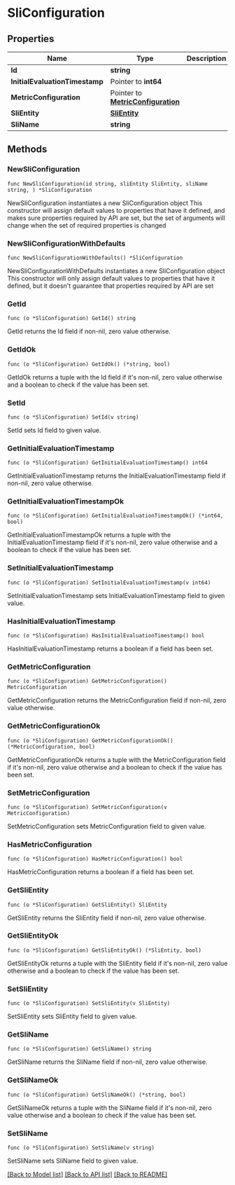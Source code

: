 # SliConfiguration

## Properties

Name | Type | Description | Notes
------------ | ------------- | ------------- | -------------
**Id** | **string** |  | 
**InitialEvaluationTimestamp** | Pointer to **int64** |  | [optional] 
**MetricConfiguration** | Pointer to [**MetricConfiguration**](MetricConfiguration.md) |  | [optional] 
**SliEntity** | [**SliEntity**](SliEntity.md) |  | 
**SliName** | **string** |  | 

## Methods

### NewSliConfiguration

`func NewSliConfiguration(id string, sliEntity SliEntity, sliName string, ) *SliConfiguration`

NewSliConfiguration instantiates a new SliConfiguration object
This constructor will assign default values to properties that have it defined,
and makes sure properties required by API are set, but the set of arguments
will change when the set of required properties is changed

### NewSliConfigurationWithDefaults

`func NewSliConfigurationWithDefaults() *SliConfiguration`

NewSliConfigurationWithDefaults instantiates a new SliConfiguration object
This constructor will only assign default values to properties that have it defined,
but it doesn't guarantee that properties required by API are set

### GetId

`func (o *SliConfiguration) GetId() string`

GetId returns the Id field if non-nil, zero value otherwise.

### GetIdOk

`func (o *SliConfiguration) GetIdOk() (*string, bool)`

GetIdOk returns a tuple with the Id field if it's non-nil, zero value otherwise
and a boolean to check if the value has been set.

### SetId

`func (o *SliConfiguration) SetId(v string)`

SetId sets Id field to given value.


### GetInitialEvaluationTimestamp

`func (o *SliConfiguration) GetInitialEvaluationTimestamp() int64`

GetInitialEvaluationTimestamp returns the InitialEvaluationTimestamp field if non-nil, zero value otherwise.

### GetInitialEvaluationTimestampOk

`func (o *SliConfiguration) GetInitialEvaluationTimestampOk() (*int64, bool)`

GetInitialEvaluationTimestampOk returns a tuple with the InitialEvaluationTimestamp field if it's non-nil, zero value otherwise
and a boolean to check if the value has been set.

### SetInitialEvaluationTimestamp

`func (o *SliConfiguration) SetInitialEvaluationTimestamp(v int64)`

SetInitialEvaluationTimestamp sets InitialEvaluationTimestamp field to given value.

### HasInitialEvaluationTimestamp

`func (o *SliConfiguration) HasInitialEvaluationTimestamp() bool`

HasInitialEvaluationTimestamp returns a boolean if a field has been set.

### GetMetricConfiguration

`func (o *SliConfiguration) GetMetricConfiguration() MetricConfiguration`

GetMetricConfiguration returns the MetricConfiguration field if non-nil, zero value otherwise.

### GetMetricConfigurationOk

`func (o *SliConfiguration) GetMetricConfigurationOk() (*MetricConfiguration, bool)`

GetMetricConfigurationOk returns a tuple with the MetricConfiguration field if it's non-nil, zero value otherwise
and a boolean to check if the value has been set.

### SetMetricConfiguration

`func (o *SliConfiguration) SetMetricConfiguration(v MetricConfiguration)`

SetMetricConfiguration sets MetricConfiguration field to given value.

### HasMetricConfiguration

`func (o *SliConfiguration) HasMetricConfiguration() bool`

HasMetricConfiguration returns a boolean if a field has been set.

### GetSliEntity

`func (o *SliConfiguration) GetSliEntity() SliEntity`

GetSliEntity returns the SliEntity field if non-nil, zero value otherwise.

### GetSliEntityOk

`func (o *SliConfiguration) GetSliEntityOk() (*SliEntity, bool)`

GetSliEntityOk returns a tuple with the SliEntity field if it's non-nil, zero value otherwise
and a boolean to check if the value has been set.

### SetSliEntity

`func (o *SliConfiguration) SetSliEntity(v SliEntity)`

SetSliEntity sets SliEntity field to given value.


### GetSliName

`func (o *SliConfiguration) GetSliName() string`

GetSliName returns the SliName field if non-nil, zero value otherwise.

### GetSliNameOk

`func (o *SliConfiguration) GetSliNameOk() (*string, bool)`

GetSliNameOk returns a tuple with the SliName field if it's non-nil, zero value otherwise
and a boolean to check if the value has been set.

### SetSliName

`func (o *SliConfiguration) SetSliName(v string)`

SetSliName sets SliName field to given value.



[[Back to Model list]](../README.md#documentation-for-models) [[Back to API list]](../README.md#documentation-for-api-endpoints) [[Back to README]](../README.md)


